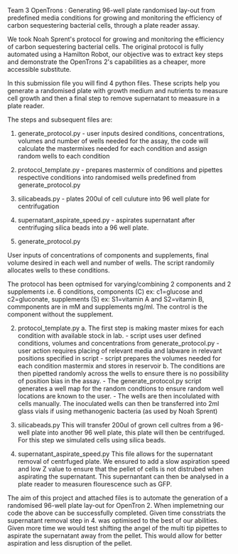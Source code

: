 Team 3
OpenTrons : Generating 96-well plate randomised lay-out from predefined media conditions for growing and monitoring the efficiency of carbon sequestering bacterial cells, through a plate reader assay.

We took Noah Sprent's protocol for growing and monitoring the efficiency of carbon sequestering bacterial cells. The original protocol is fully automated using a Hamilton Robot, our objective was to extract key steps and demonstrate the OpenTrons 2's capabilities as a cheaper, more accessible substitute.

In this submission file you will find 4 python files. These scripts help you generate a randomised plate with growth medium and nutrients to measure cell growth and then a final step to remove supernatant to meaasure in a plate reader.

The steps and subsequent files are:

1. generate_protocol.py - user inputs desired conditions, concentrations, volumes and number of wells needed for the assay, the code will calculate the mastermixes needed for each condition and assign random wells to each condition
2. protocol_template.py - prepares mastermix of conditions and pipettes respective conditions into randomised wells predefined from generate_protocol.py
3. silicabeads.py - plates 200ul of cell culuture into 96 well plate for centrifugation
4. supernatant_aspirate_speed.py - aspirates supernatant after centrifuging silica beads into a 96 well plate.

5. generate_protocol.py

User inputs of concentrations of components and supplements, final volume desired in each well and number of wells. The script randomily allocates wells to these conditions.

The protocol has been optmised for varying/combining 2 components and 2 supplements i.e. 6 conditions, components (C) ex: c1=glucose and c2=gluconate, supplements (S) ex: S1=vitamin A and S2=vitamin B, commponents are in mM and supplements mg/ml. The control is the component without the supplement.

2. protocol_template.py
   a. The first step is making master mixes for each condition with available stock in lab. - script uses user defined conditions, volumes and concentrations from generate_protocol.py - user action requires placing of relevant media and labware in relevant positions specified in script - script prepares the volumes needed for each condition mastermix and stores in reservoir
   b. The conditions are then pipetted randomly across the wells to ensure there is no possibility of position bias in the assay. - The generate_protocol.py script generates a well map for the random condtions to ensure random well locations are known to the user. - The wells are then incolulated with cells manually. The inoculated wells can then be transferred into 2ml glass vials if using methanogenic bacteria (as used by Noah Sprent)

3. silicabeads.py
   This will transfer 200ul of grown cell cultres from a 96-well plate into another 96 well plate, this plate will then be centrifuged. For this step we simulated cells using silica beads.

4. supernatant_aspirate_speed.py
   This file allows for the supernatant removal of centrfuged plate. We ensured to add a slow aspiration speed and low Z value to ensure that the pellet of cells is not distrubed when aspirating the supernatant. This supernantant can then be analysed in a plate reader to measuren flourescence such as GFP.

The aim of this project and attached files is to automate the generation of a randomised 96-well plate lay-out for OpenTron 2. When implemetning our code the above can be successfully completed. Given time consstriats the supernatant removal step in 4. was optimised to the best of our abilities. Given more time we would test shifting the angel of the multi tip pipettes to aspirate the supernatant away from the pellet. This would allow for better aspiration and less disruption of the pellet.
